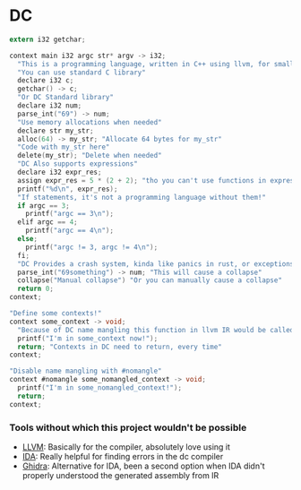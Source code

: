# DC
```c
extern i32 getchar;

context main i32 argc str* argv -> i32;
  "This is a programming language, written in C++ using llvm, for small scripts/programs"
  "You can use standard C library"
  declare i32 c;
  getchar() -> c;
  "Or DC Standard library"
  declare i32 num;
  parse_int("69") -> num;
  "Use memory allocations when needed"
  declare str my_str;
  alloc(64) -> my_str; "Allocate 64 bytes for my_str"
  "Code with my_str here"
  delete(my_str); "Delete when needed"
  "DC Also supports expressions"
  declare i32 expr_res;
  assign expr_res = 5 * (2 + 2); "tho you can't use functions in expressions, I could implement that but that's too hard for me"
  printf("%d\n", expr_res);
  "If statements, it's not a programming language without them!"
  if argc == 3;
    printf("argc == 3\n");
  elif argc == 4;
    printf("argc == 4\n");
  else;
    printf("argc != 3, argc != 4\n");
  fi;
  "DC Provides a crash system, kinda like panics in rust, or exceptions in c++, in DC they are called collapses"
  parse_int("69something") -> num; "This will cause a collapse"
  collapse("Manual collapse") "Or you can manually cause a collapse"
  return 0;
context;

"Define some contexts!"
context some_context -> void;
  "Because of DC name mangling this function in llvm IR would be called _Z11somecontext4aout_void"
  printf("I'm in some_context now!");
  return; "Contexts in DC need to return, every time"
context;

"Disable name mangling with #nomangle"
context #nomangle some_nomangled_context -> void;
  printf("I'm in some_nomangled_context!");
  return;
context;
```
### Tools without which this project wouldn't be possible
- [LLVM](https://llvm.org/): Basically for the compiler, absolutely love using it
- [IDA](https://hex-rays.com/): Really helpful for finding errors in the dc compiler
- [Ghidra](https://github.com/NationalSecurityAgency/ghidra): Alternative for IDA, been a second option when IDA didn't properly understood the generated assembly from IR
